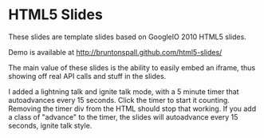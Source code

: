 HTML5 Slides
============

These slides are template slides based on GoogleIO 2010 HTML5 slides.

Demo is available at http://bruntonspall.github.com/html5-slides/

The main value of these slides is the ability to easily embed an iframe, thus showing off real API calls and stuff in the slides.

I added a lightning talk and ignite talk mode, with a 5 minute timer that autoadvances every 15 seconds.  Click the timer to start it counting.  Removing the timer div from the HTML should stop that working.
If you add a class of "advance" to the timer, the slides will autoadvance every 15 seconds, ignite talk style.
